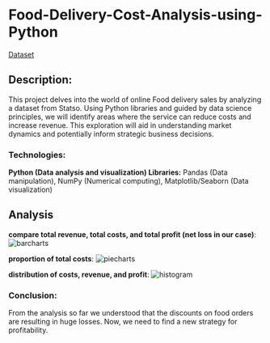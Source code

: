 # Food-Delivery-Cost-Analysis-using-Python
[Dataset](https://www.kaggle.com/datasets/shahbazaliml/food-orders-new-delhi)
## Description:

This project delves into the world of online Food delivery sales by analyzing a dataset from Statso. Using Python libraries and guided by data science principles, we will identify areas where the service can reduce costs and increase revenue. This exploration will aid in understanding market dynamics and potentially inform strategic business decisions.

### Technologies:
**Python (Data analysis and visualization) Libraries:** Pandas (Data manipulation), NumPy (Numerical computing), Matplotlib/Seaborn (Data visualization)

## Analysis
**compare total revenue, total costs, and total profit (net loss in our case)**:
![barcharts](https://i.imgur.com/CNSoQvn.jpeg)

**proportion of total costs**:
![piecharts](https://i.imgur.com/ZwqmrKD.jpeg)

**distribution of costs, revenue, and profit**:
![histogram](https://i.imgur.com/wo7Kdjo.jpeg)

### Conclusion:
From the analysis so far we understood that the discounts on food orders are resulting in huge losses. Now, we need to find a new strategy for profitability.
